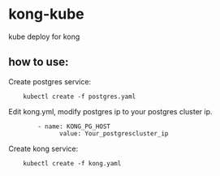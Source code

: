# kong-kube
kube deploy for kong
## how to use:
Create postgres service:
```
    kubectl create -f postgres.yaml
```
   Edit kong.yml, modify postgres ip to your postgres cluster  ip.
```
	    - name: KONG_PG_HOST
              value: Your_postgrescluster_ip
```
   
Create kong service:
```
    kubectl create -f kong.yaml
```
